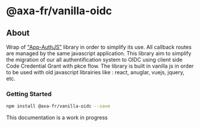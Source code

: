 ﻿# @axa-fr/vanilla-oidc

## About

Wrap of ["App-AuthJS"](https://github.com/openid/AppAuth-JS) library in order to simplify its use. 
All callback routes are managed by the same javascript application.
This library aim to simplify the migration of our all authentification system to OIDC using client side Code Credential Grant with pkce flow.
The library is built in vanilla js in order to be used with old javascript librairies like : react, anuglar, vuejs, jquery, etc.

### Getting Started

```sh
npm install @axa-fr/vanilla-oidc --save
```

This documentation is a work in progress

